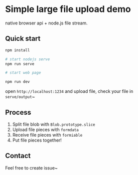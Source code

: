 # Simple large file upload demo

native browser api + node.js file stream.

## Quick start

```sh
npm install

# start nodejs serve
npm run serve

# start web page

npm run dev

```

open `http://localhost:1234` and upload file, check your file in `serve/output`~

## Process

1. Split file blob with `Blob.prototype.slice`
2. Upload file pieces with `formdata`
3. Receive file pieces with `formiable`
4. Put file pieces together!

## Contact

Feel free to create issue~
